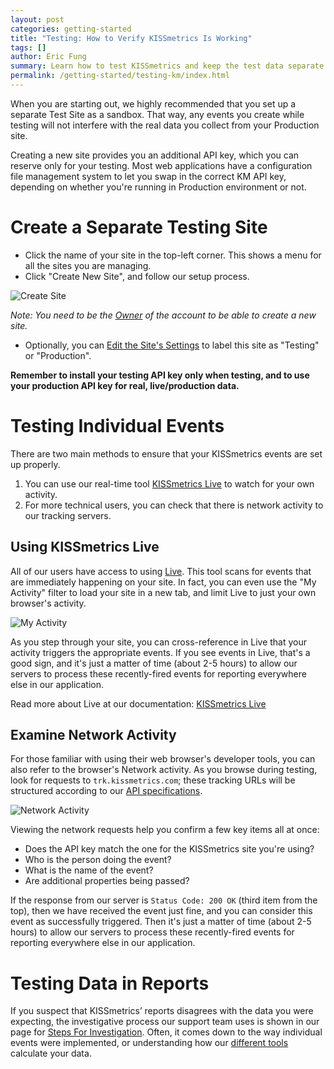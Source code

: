 ```yaml
---
layout: post
categories: getting-started
title: "Testing: How to Verify KISSmetrics Is Working"
tags: []
author: Eric Fung
summary: Learn how to test KISSmetrics and keep the test data separate from your "real" data. 
permalink: /getting-started/testing-km/index.html
---
```

When you are starting out, we highly recommended that you set up a separate Test Site as a sandbox. That way, any events you create while testing will not interfere with the real data you collect from your Production site.

Creating a new site provides you an additional API key, which you can reserve only for your testing. Most web applications have a configuration file management system to let you swap in the correct KM API key, depending on whether you're running in Production environment or not.

# Create a Separate Testing Site

* Click the name of your site in the top-left corner. This shows a menu for all the sites you are managing.
* Click "Create New Site", and follow our setup process.

![Create Site][create-ss]

*Note: You need to be the [Owner][permissions] of the account to be able to create a new site.*

* Optionally, you can [Edit the Site's Settings][edit-site] to label this site as "Testing" or "Production".

**Remember to install your testing API key only when testing, and to use your production API key for real, live/production data.**

# Testing Individual Events

There are two main methods to ensure that your KISSmetrics events are set up properly.

1. You can use our real-time tool [KISSmetrics Live][live] to watch for your own activity.
2. For more technical users, you can check that there is network activity to our tracking servers.

## Using KISSmetrics Live

All of our users have access to using [Live][live]. This tool scans for events that are immediately happening on your site. In fact, you can even use the "My Activity" filter to load your site in a new tab, and limit Live to just your own browser's activity.

![My Activity][myactivity-ss]

As you step through your site, you can cross-reference in Live that your activity triggers the appropriate events. If you see events in Live, that's a good sign, and it's just a matter of time (about 2-5 hours) to allow our servers to process these recently-fired events for reporting everywhere else in our application.

Read more about Live at our documentation: [KISSmetrics Live][live-doc]

## Examine Network Activity

For those familiar with using their web browser's developer tools, you can also refer to the browser's Network activity. As you browse during testing, look for requests to `trk.kissmetrics.com`; these tracking URLs will be structured according to our [API specifications][specs].

![Network Activity][network-ss]

Viewing the network requests help you confirm a few key items all at once:

* Does the API key match the one for the KISSmetrics site you're using?
* Who is the person doing the event?
* What is the name of the event?
* Are additional properties being passed?

If the response from our server is `Status Code: 200 OK` (third item from the top), then we have received the event just fine, and you can consider this event as successfully triggered. Then it's just a matter of time (about 2-5 hours) to allow our servers to process these recently-fired events for reporting everywhere else in our application.

# Testing Data in Reports

If you suspect that KISSmetrics’ reports disagrees with the data you were expecting, the investigative process our support team uses is shown in our page for [Steps For Investigation][investigation]. Often, it comes down to the way individual events were implemented, or understanding how our [different tools][tools] calculate your data.

[create-ss]: https://s3.amazonaws.com/kissmetrics-support-files/assets/how-tos/create-site/create-site.png
[network-ss]: https://s3.amazonaws.com/kissmetrics-support-files/assets/getting-started/testing-km/network.png
[myactivity-ss]: https://s3.amazonaws.com/kissmetrics-support-files/assets/getting-started/testing-km/my-activity.png

[permissions]: /getting-started/team-permissions

[edit-site]: https://www.kissmetrics.com/product.edit

[live]: https://www.kissmetrics.com/live
[live-doc]: /tools/live
[specs]: /apis/specifications
[investigation]: /troubleshooting/data-discrepancies#steps-for-investigation
[tools]: /tools